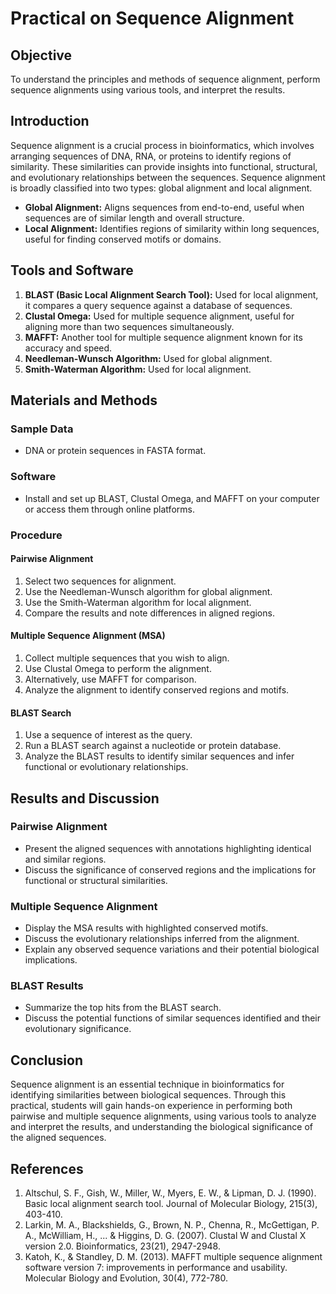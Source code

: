 # Practical on Sequence Alignment

## Objective
To understand the principles and methods of sequence alignment, perform sequence alignments using various tools, and interpret the results.

## Introduction
Sequence alignment is a crucial process in bioinformatics, which involves arranging sequences of DNA, RNA, or proteins to identify regions of similarity. These similarities can provide insights into functional, structural, and evolutionary relationships between the sequences. Sequence alignment is broadly classified into two types: global alignment and local alignment.

- **Global Alignment:** Aligns sequences from end-to-end, useful when sequences are of similar length and overall structure.
- **Local Alignment:** Identifies regions of similarity within long sequences, useful for finding conserved motifs or domains.

## Tools and Software
1. **BLAST (Basic Local Alignment Search Tool):** Used for local alignment, it compares a query sequence against a database of sequences.
2. **Clustal Omega:** Used for multiple sequence alignment, useful for aligning more than two sequences simultaneously.
3. **MAFFT:** Another tool for multiple sequence alignment known for its accuracy and speed.
4. **Needleman-Wunsch Algorithm:** Used for global alignment.
5. **Smith-Waterman Algorithm:** Used for local alignment.

## Materials and Methods

### Sample Data
- DNA or protein sequences in FASTA format.

### Software
- Install and set up BLAST, Clustal Omega, and MAFFT on your computer or access them through online platforms.

### Procedure
#### Pairwise Alignment
1. Select two sequences for alignment.
2. Use the Needleman-Wunsch algorithm for global alignment.
3. Use the Smith-Waterman algorithm for local alignment.
4. Compare the results and note differences in aligned regions.

#### Multiple Sequence Alignment (MSA)
1. Collect multiple sequences that you wish to align.
2. Use Clustal Omega to perform the alignment.
3. Alternatively, use MAFFT for comparison.
4. Analyze the alignment to identify conserved regions and motifs.

#### BLAST Search
1. Use a sequence of interest as the query.
2. Run a BLAST search against a nucleotide or protein database.
3. Analyze the BLAST results to identify similar sequences and infer functional or evolutionary relationships.

## Results and Discussion
### Pairwise Alignment
- Present the aligned sequences with annotations highlighting identical and similar regions.
- Discuss the significance of conserved regions and the implications for functional or structural similarities.

### Multiple Sequence Alignment
- Display the MSA results with highlighted conserved motifs.
- Discuss the evolutionary relationships inferred from the alignment.
- Explain any observed sequence variations and their potential biological implications.

### BLAST Results
- Summarize the top hits from the BLAST search.
- Discuss the potential functions of similar sequences identified and their evolutionary significance.

## Conclusion
Sequence alignment is an essential technique in bioinformatics for identifying similarities between biological sequences. Through this practical, students will gain hands-on experience in performing both pairwise and multiple sequence alignments, using various tools to analyze and interpret the results, and understanding the biological significance of the aligned sequences.

## References
1. Altschul, S. F., Gish, W., Miller, W., Myers, E. W., & Lipman, D. J. (1990). Basic local alignment search tool. Journal of Molecular Biology, 215(3), 403-410.
2. Larkin, M. A., Blackshields, G., Brown, N. P., Chenna, R., McGettigan, P. A., McWilliam, H., ... & Higgins, D. G. (2007). Clustal W and Clustal X version 2.0. Bioinformatics, 23(21), 2947-2948.
3. Katoh, K., & Standley, D. M. (2013). MAFFT multiple sequence alignment software version 7: improvements in performance and usability. Molecular Biology and Evolution, 30(4), 772-780.
